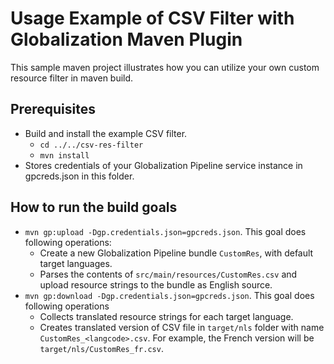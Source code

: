 <!--
/*  
 * Copyright IBM Corp. 2018
 *
 * Licensed under the Apache License, Version 2.0 (the "License");
 * you may not use this file except in compliance with the License.
 * You may obtain a copy of the License at
 *
 * http://www.apache.org/licenses/LICENSE-2.0
 *
 * Unless required by applicable law or agreed to in writing, software
 * distributed under the License is distributed on an "AS IS" BASIS,
 * WITHOUT WARRANTIES OR CONDITIONS OF ANY KIND, either express or implied.
 * See the License for the specific language governing permissions and
 * limitations under the License.
 */
-->
# Usage Example of CSV Filter with Globalization Maven Plugin

This sample maven project illustrates how you can utilize your own
custom resource filter in maven build.

## Prerequisites

- Build and install the example CSV filter.
  - `cd ../../csv-res-filter`
  - `mvn install`
- Stores credentials of your Globalization Pipeline service instance in
gpcreds.json in this folder.


## How to run the build goals

- `mvn gp:upload -Dgp.credentials.json=gpcreds.json`. This goal does following operations:
  - Create a new Globalization Pipeline bundle `CustomRes`, with default target languages.
  - Parses the contents of `src/main/resources/CustomRes.csv` and upload resource strings to the bundle as English source.
- `mvn gp:download -Dgp.credentials.json=gpcreds.json`. This goal does following operations
  - Collects translated resource strings for each target language.
  - Creates translated version of CSV file in `target/nls` folder with name `CustomRes_<langcode>.csv`. For example, the French version will be `target/nls/CustomRes_fr.csv`.
